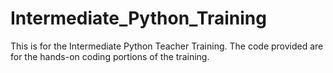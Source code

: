 # Intermediate_Python_Training
This is for the Intermediate Python Teacher Training.<break>
The code provided are for the hands-on coding portions of the training.
